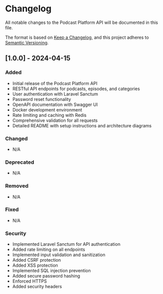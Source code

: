 # Changelog

All notable changes to the Podcast Platform API will be documented in this file.

The format is based on [Keep a Changelog](https://keepachangelog.com/en/1.0.0/),
and this project adheres to [Semantic Versioning](https://semver.org/spec/v2.0.0.html).

## [1.0.0] - 2024-04-15

### Added
- Initial release of the Podcast Platform API
- RESTful API endpoints for podcasts, episodes, and categories
- User authentication with Laravel Sanctum
- Password reset functionality
- OpenAPI documentation with Swagger UI
- Docker development environment
- Rate limiting and caching with Redis
- Comprehensive validation for all requests
- Detailed README with setup instructions and architecture diagrams

### Changed
- N/A

### Deprecated
- N/A

### Removed
- N/A

### Fixed
- N/A

### Security
- Implemented Laravel Sanctum for API authentication
- Added rate limiting on all endpoints
- Implemented input validation and sanitization
- Added CSRF protection
- Added XSS protection
- Implemented SQL injection prevention
- Added secure password hashing
- Enforced HTTPS
- Added security headers 
